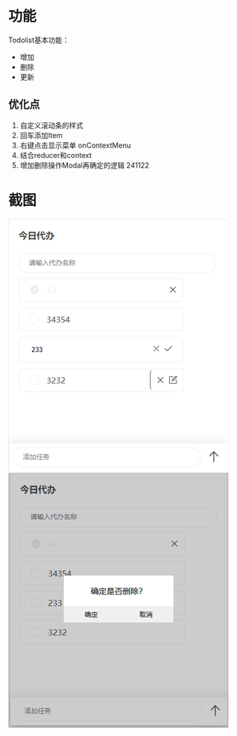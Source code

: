 # 功能
Todolist基本功能：
- 增加
- 删除
- 更新

## 优化点

1. 自定义滚动条的样式
2. 回车添加Item
3. 右键点击显示菜单 onContextMenu
4. 结合reducer和context
5. 增加删除操作Modal再确定的逻辑 241122

# 截图
![截图](./pics/home.png)
![截图](./pics/delete.png)